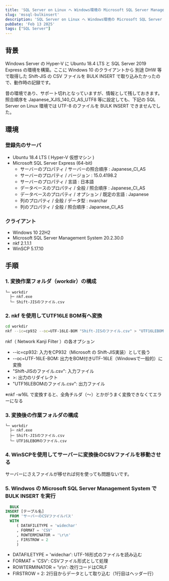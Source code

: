 ```yaml
---
title: 'SQL Server on Linux へ Windows環境の Microsoft SQL Server Management Studio から BULK INSERT でデータ登録する'
slug: 'mssql-bulkinsert'
description: 'SQL Server on Linux へ Windows環境の Microsoft SQL Server Management Studio から BULK INSERT でデータ登録する'
pubDate: 'Feb 13 2025'
tags: ["SQL Server"]
---
```



## 背景

Windows Server の Hyper-V に Ubuntu 18.4 LTS と SQL Server 2019 Express の環境を構築。ここに Windows 10 のクライアントから 別途 DHW 等で取得した Shift-JIS の CSV ファイルを BULK INSERT で取り込みたかったので、動作時の記録です。

昔の環境であり、サポート切れとなっていますが、情報として残しておきます。  
照合順序を Japanese_XJIS_140_CI_AS_UTF8 等に設定しても、下記の SQL Server on Linux 環境では UTF-8 のファイルを BULK INSERT できませんでした。

## 環境

### 登録先のサーバ
- Ubuntu 18.4 LTS ( Hyper-V 仮想マシン )
- Microsoft SQL Server Express (64-bit)
  - サーバーのプロパティ / サーバーの照合順序 : Japanese_CI_AS
  - サーバーのプロパティ / バージョン : 15.0.4198.2
  - サーバーのプロパティ / 言語 : 日本語
  - データベースのプロパティ / 全般 / 照合順序 : Japanese_CI_AS
  - データベースのプロパティ / オプション / 既定の言語 : Japanese
  - 列のプロパティ / 全般 / データ型 : nvarchar
  - 列のプロパティ / 全般 / 照合順序 : Japanese_CI_AS

### クライアント
- Windows 10 22H2
- Microsoft SQL Server Management System 20.2.30.0
- nkf 2.1.1.1
- WinSCP 5.17.10

## 手順

### 1. 変換作業フォルダ（workdir）の構成

```
└─ workdir  
  ├─ nkf.exe  
  └─ Shift-JISのファイル.csv
```

### 2. nkf を使用してUTF16LE BOM有へ変換

```sh
cd workdir
nkf --ic=cp932 --oc=UTF-16LE-BOM "Shift-JISのファイル.csv" > "UTF16LEBOMのファイル.csv"
```

nkf（ Network Kanji Filter ）の各オプション

- --ic=cp932: 入力をCP932（Microsoft の Shift-JIS実装）として扱う
- --oc=UTF-16LE-BOM: 出力をBOM付きUTF-16LE（Windowsで一般的）に変換
- "Shift-JISのファイル.csv": 入力ファイル
- \>: 出力のリダイレクト
- "UTF16LEBOMのファイル.csv": 出力ファイル

※nkf -w16L で変換すると、全角チルダ（～）とかがうまく変換できなくてエラーになる

### 3. 変換後の作業フォルダの構成

```
└─ workdir  
  ├─ nkf.exe  
  ├─ Shift-JISのファイル.csv
  └─ UTF16LEBOMのファイル.csv
```

### 4. WinSCPを使用してサーバーに変換後のCSVファイルを移動させる

サーバーにさえファイルが移せれば何を使っても問題ないです。

### 5. Windwos の Microsoft SQL Server Management System で BULK INSERT を実行

```sql
  BULK
INSERT [テーブル名]
  FROM 'サーバーのCSVファイルパス'
  WITH
     ( DATAFILETYPE = 'widechar'
     , FORMAT = 'CSV'
     , ROWTERMINATOR = '\r\n'
     , FIRSTROW = 2
     )
```

- DATAFILETYPE = 'widechar': UTF-16形式のファイルを読み込む
- FORMAT = 'CSV': CSVファイル形式として処理
- ROWTERMINATOR = '\r\n': 改行コードはCRLF
- FIRSTROW = 2: 2行目からデータとして取り込む（1行目はヘッダー行）